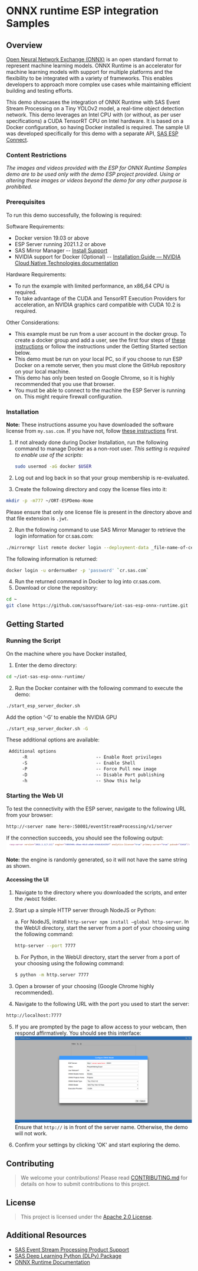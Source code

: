 # ONNX runtime ESP integration Samples

## Overview

[Open Neural Network Exchange (ONNX)](https://onnx.ai/) is an open standard format to represent machine learning models. ONNX Runtime is an accelerator for machine learning models with support for multiple platforms and the flexibility to be integrated with a variety of frameworks. This enables developers to approach more complex use cases while maintaining efficient building and testing efforts.

This demo showcases the integration of ONNX Runtime with SAS Event Stream Processing on a Tiny YOLOv2 model, a real-time object detection network. This demo leverages an Intel CPU with (or without, as per user specifications) a CUDA TensorRT CPU on Intel hardware. It is based on a Docker configuration, so having Docker installed is required. The sample UI was developed specifically for this demo with a separate API, [SAS ESP Connect](https://github.com/sassoftware/esp-connect). 

### Content Restrictions
_The images and videos provided with the ESP for ONNX Runtime Samples demo are to be used only with the demo ESP project provided. Using or altering these images or videos beyond the demo for any other purpose is prohibited._

### Prerequisites

To run this demo successfully, the following is required:

Software Requirements:
- Docker version 19.03 or above
- ESP Server running 2021.1.2 or above
- SAS Mirror Manager -- [Install Support](https://support.sas.com/en/documentation/install-center/viya/deployment-tools/4/mirror-manager.html)
- NVIDIA support for Docker (Optional) -- [Installation Guide — NVIDIA Cloud Native Technologies documentation](https://docs.nvidia.com/datacenter/cloud-native/container-toolkit/install-guide.html)

Hardware Requirements:
- To run the example with limited performance, an x86_64 CPU is required.
- To take advantage of the CUDA and TensorRT Execution Providers for acceleration, an NVIDIA graphics card compatible with CUDA 10.2 is required.

Other Considerations:
- This example must be run from a user account in the docker group. To create a docker group and add a user, see the first four steps of [these instructions](https://docs.docker.com/engine/install/linux-postinstall/) or follow the instructions under the Getting Started section below.
- This demo must be run on your local PC, so if you choose to run ESP Docker on a remote server, then you must clone the GitHub repository on your local machine.
- This demo has only been tested on Google Chrome, so it is highly recommended that you use that browser.
- You must be able to connect to the machine the ESP Server is running on. This might require firewall configuration.

### Installation
**Note:** These instructions assume you have downloaded the software license from `my.sas.com`. If you have not, follow [these instructions](https://go.documentation.sas.com/doc/en/espcdc/v_008/dplyedge0phy0lax/p1goagdh3x1uqdn1m1rn57lngpud.htm) first.

1. If not already done during Docker Installation, run the following command to manage Docker as a non-root user. *This setting is required to enable use of the scripts*:

   ```bash
   sudo usermod -aG docker $USER
   ```

2. Log out and log back in so that your group membership is re-evaluated.

3. Create the following directory and copy the license files into it:
```bash
mkdir -p -m777 ~/ORT-ESPDemo-Home
```
Please ensure that only one license file is present in the directory above and that file extension is `.jwt`.

2.	Run the following command to use SAS Mirror Manager to retrieve the login information for cr.sas.com:
```bash
./mirrormgr list remote docker login --deployment-data _file-name-of-certs.zip_
```
The following information is returned:
```bash
docker login -u ordernumber -p 'password' `cr.sas.com`
```
4. Run the returned command in Docker to log into cr.sas.com.
5. Download or clone the repository:


```bash
cd ~
git clone https://github.com/sassoftware/iot-sas-esp-onnx-runtime.git
```

## Getting Started

### Running the Script

On the machine where you have Docker installed,
1.	Enter the demo directory: 
```bash
cd ~/iot-sas-esp-onnx-runtime/
```
2. Run the Docker container with the following command to execute the demo:
```bash
./start_esp_server_docker.sh
```
Add the option ‘-G’ to enable the NVIDIA GPU
```bash
./start_esp_server_docker.sh -G
```

These additional options are available:

     Additional options
          -R                          -- Enable Root privileges
          -S                          -- Enable Shell
          -P                          -- Force Pull new image 
          -D                          -- Disable Port publishing
          -h                          -- Show this help

### Starting the Web UI
To test the connectivity with the ESP server, navigate to the following URL from your browser:
```bash
http://<server name here>:50001/eventStreamProcessing/v1/server
```
If the connection succeeds, you should see the following output:
![Connection_Sucess.png](_images/Connection_Sucess.png)

**Note:** the engine is randomly generated, so it will not have the same string as shown.

#### Accessing the UI
1.	Navigate to the directory where you downloaded the scripts, and enter the `/WebUI` folder.
2.	Start up a simple HTTP server through NodeJS or Python:

     a.	For NodeJS, install `http-server npm install –global http-server`. In the WebUI directory, start the server from a port of your choosing using the following command: 
          
     ```bash
     http-server --port 7777
     ```

     b.	For Python, in the WebUI directory, start the server from a port of your choosing using the following command: 
     ```bash
     $ python -m http.server 7777
     ```
3.	Open a browser of your choosing (Google Chrome highly recommended).
4.	Navigate to the following URL with the port you used to start the server:
```bash
http://localhost:7777
```
5.	If you are prompted by the page to allow access to your webcam, then respond affirmatively. You should see this interface:
![Demo_UI](_images/Demo_UI.png)
Ensure that `http://` is in front of the server name. Otherwise, the demo will not work.

6. Confirm your settings by clicking 'OK' and start exploring the demo.

## Contributing

> We welcome your contributions! Please read [CONTRIBUTING.md](CONTRIBUTING.md) for details on how to submit contributions to this project. 

## License

> This project is licensed under the [Apache 2.0 License](LICENSE).

## Additional Resources
* [SAS Event Stream Processing Product Support](https://support.sas.com/en/software/event-stream-processing-support.html)
* [SAS Deep Learning Python (DLPy) Package](https://github.com/sassoftware/python-dlpy)
* [ONNX Runtime Documentation](http://www.onnxruntime.ai/docs/)

